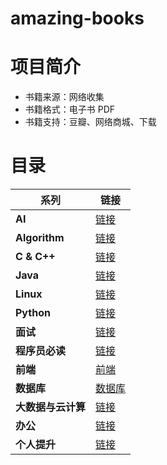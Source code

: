 # amazing-books

# 项目简介

-   书籍来源：网络收集
-   书籍格式：电子书 PDF
-   书籍支持：豆瓣、网络商城、下载

# 目录

| 系列               | 链接                                                         |
| ------------------ | ------------------------------------------------------------ |
| **AI**             | [链接](https://github.com/cunyu1943/amazing-books/blob/master/AI.md) |
| **Algorithm**      | [链接](https://github.com/cunyu1943/amazing-books/blob/master/Algorithm.md) |
| **C & C++**        | [链接](https://github.com/cunyu1943/amazing-books/blob/master/C%26C%2B%2B.md) |
| **Java**           | [链接](https://github.com/cunyu1943/amazing-books/blob/master/Java.md) |
| **Linux**          | [链接](https://github.com/cunyu1943/amazing-books/blob/master/Linux.md) |
| **Python**         | [链接](https://github.com/cunyu1943/amazing-books/blob/master/Python.md) |
| **面试**           | [链接](https://github.com/cunyu1943/amazing-books/blob/master/%E9%9D%A2%E8%AF%95.md) |
| **程序员必读**     | [链接](https://github.com/cunyu1943/amazing-books/blob/master/%E7%A8%8B%E5%BA%8F%E5%91%98%E5%BF%85%E8%AF%BB.md) |
| **前端**           | [前端](https://github.com/cunyu1943/amazing-books/blob/master/%E5%89%8D%E7%AB%AF.md) |
| **数据库**         | [数据库](https://github.com/cunyu1943/amazing-books/blob/master/%E6%95%B0%E6%8D%AE%E5%BA%93.md) |
| **大数据与云计算** | [链接](https://github.com/cunyu1943/amazing-books/blob/master/%E5%A4%A7%E6%95%B0%E6%8D%AE%E4%B8%8E%E4%BA%91%E8%AE%A1%E7%AE%97.md) |
| **办公**           | [链接](https://github.com/cunyu1943/amazing-books/blob/master/%E5%8A%9E%E5%85%AC.md) |
| **个人提升**       | [链接](https://github.com/cunyu1943/amazing-books/blob/master/%E4%B8%AA%E4%BA%BA%E6%8F%90%E5%8D%87.md) |


